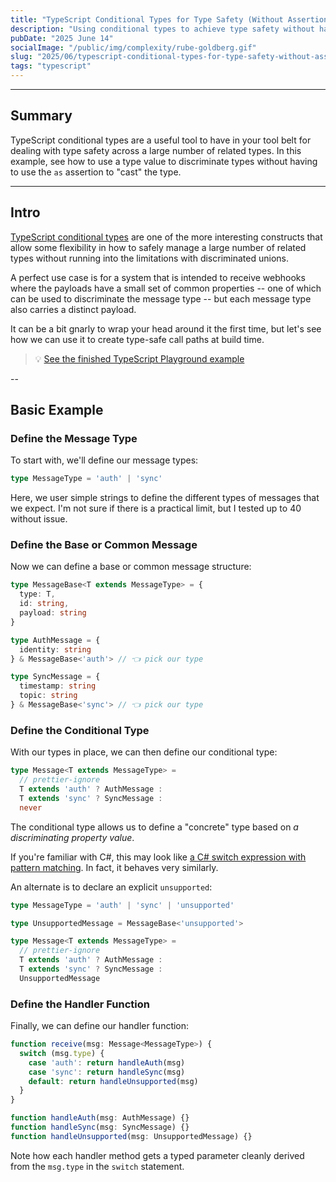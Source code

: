 ```yaml
---
title: "TypeScript Conditional Types for Type Safety (Without Assertions)"
description: "Using conditional types to achieve type safety without having to use 'as'"
pubDate: "2025 June 14"
socialImage: "/public/img/complexity/rube-goldberg.gif"
slug: "2025/06/typescript-conditional-types-for-type-safety-without-assertions"
tags: "typescript"
---
```


----

## Summary

TypeScript conditional types are a useful tool to have in your tool belt for dealing with type safety across a large number of related types.  In this example, see how to use a type value to discriminate types without having to use the `as` assertion to "cast" the type.

---

## Intro

[TypeScript conditional types](https://www.typescriptlang.org/docs/handbook/2/conditional-types.html) are one of the more interesting constructs that allow some flexibility in how to safely manage a large number of related types without running into the limitations with discriminated unions.

A perfect use case is for a system that is intended to receive webhooks where the payloads have a small set of common properties -- one of which can be used to discriminate the message type -- but each message type also carries a distinct payload.

It can be a bit gnarly to wrap your head around it the first time, but let's see how we can use it to create type-safe call paths at build time.

> 💡 [See the finished TypeScript Playground example](https://www.typescriptlang.org/play/?#code/C4TwDgpgBAshDO8CGBzCAVc0C8UDkSArsABZ5QA++8IAdgMblV6G3yFhgD2ATsBABM8AKGGhIsBMjQAhJPAgAedFAgAPfrQHxJiVBiwA+KLgDewqFHEQAXFHQAaC1ACWAu-GA8XtFE8tgSCAANlxI7lCe3r7CAL6i1lAAgsQkcHpoJlDmlm4QtMAuoB5ePihxUABkutIQcgqKBKl4hglYUADKdPTptVk5Vi4AtgjASENgJdHllsBcYC70U2UV1b369Up4NAwtbRIAqmwc3HyC65m4F3XyW6zsnLz8Qq1i7dfKqhr52jX6mJBjLhnCp1Jpfk1SOQAPzJVLXKA2EFfcE6bbdGGdboIpGWI4PU7Pa6iABmrHohS4tCgPAg9AgLgAbhAABRDeAoOwfa4AiCGACU2Wc8AA7kV6CQoGyOQA6ayCgaWei3fBEKF2WnAQg8akkJBaYIQFKkaUofnOJUq9G7DUQLU6qB6g0QLoMU3myyWAQQElEYLAW323X6gSG-EnJ6Cd3OeLxYRkhiU4PO40kU12VPXBWiOMJikuKmOkOG130dNYhhZoVxUnkpNF53hx5nATlpuE85SfTZmvCIA)

--

## Basic Example

### Define the Message Type

To start with, we'll define our message types:

```ts
type MessageType = 'auth' | 'sync'
```

Here, we user simple strings to define the different types of messages that we expect.  I'm not sure if there is a practical limit, but I tested up to 40 without issue.

### Define the Base or Common Message

Now we can define a base or common message structure:

```ts
type MessageBase<T extends MessageType> = {
  type: T,
  id: string,
  payload: string
}

type AuthMessage = {
  identity: string
} & MessageBase<'auth'> // 👈 pick our type

type SyncMessage = {
  timestamp: string
  topic: string
} & MessageBase<'sync'> // 👈 pick our type
```

### Define the Conditional Type

With our types in place, we can then define our conditional type:

```ts
type Message<T extends MessageType> =
  // prettier-ignore
  T extends 'auth' ? AuthMessage :
  T extends 'sync' ? SyncMessage :
  never
```

The conditional type allows us to define a "concrete" type based on *a discriminating property value*.

If you're familiar with C#, this may look like [a C# switch expression with pattern matching](https://learn.microsoft.com/en-us/dotnet/csharp/language-reference/operators/switch-expression).  In fact, it behaves very similarly.

An alternate is to declare an explicit `unsupported`:

```ts
type MessageType = 'auth' | 'sync' | 'unsupported'

type UnsupportedMessage = MessageBase<'unsupported'>

type Message<T extends MessageType> =
  // prettier-ignore
  T extends 'auth' ? AuthMessage :
  T extends 'sync' ? SyncMessage :
  UnsupportedMessage
```

### Define the Handler Function

Finally, we can define our handler function:

```ts
function receive(msg: Message<MessageType>) {
  switch (msg.type) {
    case 'auth': return handleAuth(msg)
    case 'sync': return handleSync(msg)
    default: return handleUnsupported(msg)
  }
}

function handleAuth(msg: AuthMessage) {}
function handleSync(msg: SyncMessage) {}
function handleUnsupported(msg: UnsupportedMessage) {}
```

Note how each handler method gets a typed parameter cleanly derived from the `msg.type` in the `switch` statement.

